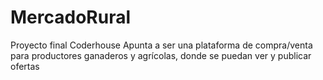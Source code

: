 # MercadoRural
Proyecto final Coderhouse
Apunta a ser una plataforma de compra/venta para productores ganaderos y agrícolas, donde se puedan ver y publicar ofertas

